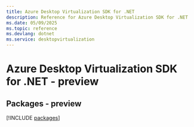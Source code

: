 ```yaml
---
title: Azure Desktop Virtualization SDK for .NET
description: Reference for Azure Desktop Virtualization SDK for .NET
ms.date: 05/09/2025
ms.topic: reference
ms.devlang: dotnet
ms.service: desktopvirtualization
---
```

# Azure Desktop Virtualization SDK for .NET - preview
## Packages - preview
[!INCLUDE [packages](desktop-virtualization-index.md)]